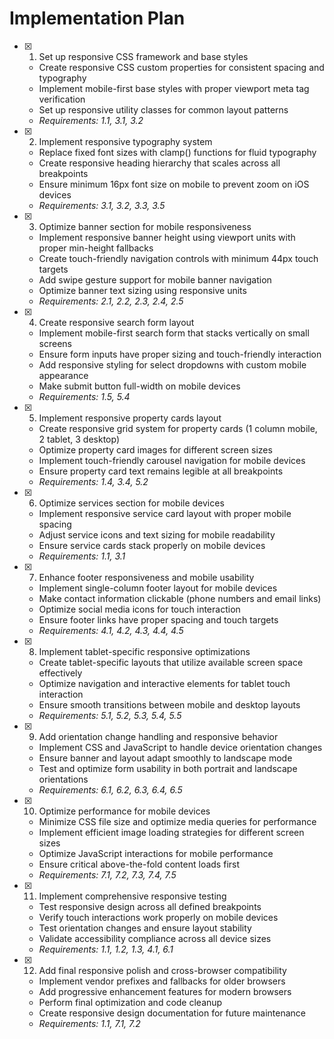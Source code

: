 # Implementation Plan

- [x] 1. Set up responsive CSS framework and base styles


  - Create responsive CSS custom properties for consistent spacing and typography
  - Implement mobile-first base styles with proper viewport meta tag verification
  - Set up responsive utility classes for common layout patterns
  - _Requirements: 1.1, 3.1, 3.2_

- [x] 2. Implement responsive typography system


  - Replace fixed font sizes with clamp() functions for fluid typography
  - Create responsive heading hierarchy that scales across all breakpoints
  - Ensure minimum 16px font size on mobile to prevent zoom on iOS devices
  - _Requirements: 3.1, 3.2, 3.3, 3.5_

- [x] 3. Optimize banner section for mobile responsiveness


  - Implement responsive banner height using viewport units with proper min-height fallbacks
  - Create touch-friendly navigation controls with minimum 44px touch targets
  - Add swipe gesture support for mobile banner navigation
  - Optimize banner text sizing using responsive units
  - _Requirements: 2.1, 2.2, 2.3, 2.4, 2.5_

- [x] 4. Create responsive search form layout


  - Implement mobile-first search form that stacks vertically on small screens
  - Ensure form inputs have proper sizing and touch-friendly interaction
  - Add responsive styling for select dropdowns with custom mobile appearance
  - Make submit button full-width on mobile devices
  - _Requirements: 1.5, 5.4_

- [x] 5. Implement responsive property cards layout



  - Create responsive grid system for property cards (1 column mobile, 2 tablet, 3 desktop)
  - Optimize property card images for different screen sizes
  - Implement touch-friendly carousel navigation for mobile devices
  - Ensure property card text remains legible at all breakpoints
  - _Requirements: 1.4, 3.4, 5.2_

- [x] 6. Optimize services section for mobile devices


  - Implement responsive service card layout with proper mobile spacing
  - Adjust service icons and text sizing for mobile readability
  - Ensure service cards stack properly on mobile devices
  - _Requirements: 1.1, 3.1_

- [x] 7. Enhance footer responsiveness and mobile usability


  - Implement single-column footer layout for mobile devices
  - Make contact information clickable (phone numbers and email links)
  - Optimize social media icons for touch interaction
  - Ensure footer links have proper spacing and touch targets
  - _Requirements: 4.1, 4.2, 4.3, 4.4, 4.5_

- [x] 8. Implement tablet-specific responsive optimizations


  - Create tablet-specific layouts that utilize available screen space effectively
  - Optimize navigation and interactive elements for tablet touch interaction
  - Ensure smooth transitions between mobile and desktop layouts
  - _Requirements: 5.1, 5.2, 5.3, 5.4, 5.5_

- [x] 9. Add orientation change handling and responsive behavior


  - Implement CSS and JavaScript to handle device orientation changes
  - Ensure banner and layout adapt smoothly to landscape mode
  - Test and optimize form usability in both portrait and landscape orientations
  - _Requirements: 6.1, 6.2, 6.3, 6.4, 6.5_

- [x] 10. Optimize performance for mobile devices


  - Minimize CSS file size and optimize media queries for performance
  - Implement efficient image loading strategies for different screen sizes
  - Optimize JavaScript interactions for mobile performance
  - Ensure critical above-the-fold content loads first
  - _Requirements: 7.1, 7.2, 7.3, 7.4, 7.5_

- [x] 11. Implement comprehensive responsive testing


  - Test responsive design across all defined breakpoints
  - Verify touch interactions work properly on mobile devices
  - Test orientation changes and ensure layout stability
  - Validate accessibility compliance across all device sizes
  - _Requirements: 1.1, 1.2, 1.3, 4.1, 6.1_

- [x] 12. Add final responsive polish and cross-browser compatibility



  - Implement vendor prefixes and fallbacks for older browsers
  - Add progressive enhancement features for modern browsers
  - Perform final optimization and code cleanup
  - Create responsive design documentation for future maintenance
  - _Requirements: 1.1, 7.1, 7.2_